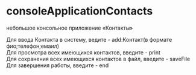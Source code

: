 # consoleApplicationContacts
небольшое консольное приложение «Контакты»

Для ввода Контакта в систему, ведите - add:Контакт(в формате фио;телефон;емаил)  
Для просмотра всех имеющихся контактов, введите - print  
Для сохранения всех имеющихся контактов в файл, введите - saveFile  
Для завершения работы, введите - end  
